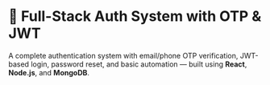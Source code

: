 # 🔐 Full-Stack Auth System with OTP & JWT

A complete authentication system with email/phone OTP verification, JWT-based login, password reset, and basic automation — built using **React**, **Node.js**, and **MongoDB**.